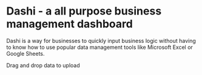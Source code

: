 # Dashi - a all purpose business management dashboard

Dashi is a way for businesses to quickly input business logic without having to know how to use popular data management tools like Microsoft Excel or Google Sheets.

Drag and drop data to upload
